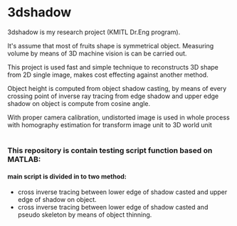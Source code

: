 # 3dshadow

3dshadow is my research project (KMITL Dr.Eng program). 

It's assume that most of fruits shape is symmetrical object. Measuring volume by means of 3D machine vision is can be carried out.

This project is used fast and simple technique to reconstructs 3D shape from 2D single image, makes cost effecting against another method. 

Object height is computed from object shadow casting, by means of every crossing point of inverse ray tracing from edge shadow and upper edge shadow on object is compute from cosine angle. 

With proper camera calibration, undistorted image is used in whole process with homography estimation for transform image unit to 3D world unit
#
### This repository is contain testing script function based on MATLAB:

#### main script is divided in to two method: 
* cross inverse tracing between lower edge of shadow casted and upper edge of shadow on object.
* cross inverse tracing between lower edge of shadow casted and pseudo skeleton by means of object thinning.
